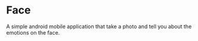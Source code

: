 # Face
A simple android mobile application that take a photo and tell you about the emotions on the face.

